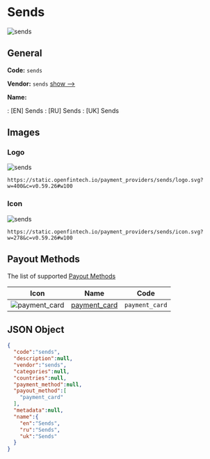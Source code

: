 
# Sends 
![sends](https://static.openfintech.io/payment_providers/sends/logo.svg?w=400&c=v0.59.26#w100)  

## General 
 
**Code:** `sends` 
 
**Vendor:** `sends` [show -->](/vendors/sends/) 
 
**Name:** 
 
:	[EN] Sends 
:	[RU] Sends 
:	[UK] Sends 
 

## Images 

### Logo 
 
![sends](https://static.openfintech.io/payment_providers/sends/logo.svg?w=400&c=v0.59.26#w100)  

```
https://static.openfintech.io/payment_providers/sends/logo.svg?w=400&c=v0.59.26#w100
```  

### Icon 
 
![sends](https://static.openfintech.io/payment_providers/sends/icon.svg?w=278&c=v0.59.26#w100)  

```
https://static.openfintech.io/payment_providers/sends/icon.svg?w=278&c=v0.59.26#w100
```  

## Payout Methods 
 
The list of supported [Payout Methods](/payout-methods/) 

|Icon|Name|Code| 
|:---:|:---:|:---:| 
|![payment_card](https://static.openfintech.io/payout_methods/payment_card/icon.svg?w=278&c=v0.59.26#w40) |[payment_card](payout-methodspayment_card/)|`payment_card`| 
 

## JSON Object 

```json
{
  "code":"sends",
  "description":null,
  "vendor":"sends",
  "categories":null,
  "countries":null,
  "payment_method":null,
  "payout_method":[
    "payment_card"
  ],
  "metadata":null,
  "name":{
    "en":"Sends",
    "ru":"Sends",
    "uk":"Sends"
  }
}
```  
